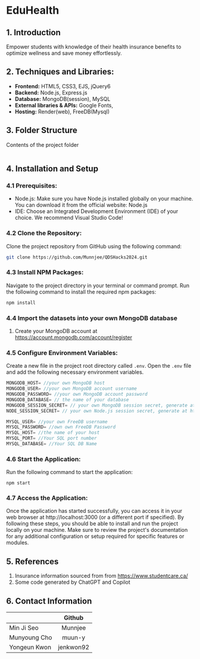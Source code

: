 # EduHealth

## 1. Introduction

Empower students with knowledge of their health insurance benefits to optimize wellness and save money effortlessly.

## 2. Techniques and Libraries:

- **Frontend:** HTML5, CSS3, EJS, jQuery6
- **Backend:** Node.js, Express.js
- **Database:** MongoDB(session), MySQL
- **External libraries & APIs:** Google Fonts,
- **Hosting:** Render(web), FreeDB(Mysql)

## 3. Folder Structure

Contents of the project folder

```bash

```

## 4. Installation and Setup

### 4.1 Prerequisites:

- Node.js: Make sure you have Node.js installed globally on your machine. You can download it from the official website: Node.js
- IDE: Choose an Integrated Development Environment (IDE) of your choice. We recommend Visual Studio Code!

### 4.2 Clone the Repository:

Clone the project repository from GitHub using the following command:

```bash
git clone https://github.com/Munnjee/QDSHacks2024.git
```

### 4.3 Install NPM Packages:

Navigate to the project directory in your terminal or command prompt.
Run the following command to install the required npm packages:

```bash
npm install
```

### 4.4 Import the datasets into your own MongoDB database

1. Create your MongoDB account at https://account.mongodb.com/account/register

### 4.5 Configure Environment Variables:

Create a new file in the project root directory called `.env`.
Open the `.env` file and add the following necessary environment variables.

```js
MONGODB_HOST= //your own MongoDB host
MONGODB_USER= //your own MongoDB account username
MONGODB_PASSWORD= //your own MongoDB account password
MONGODB_DATABASE= // the name of your database
MONGODB_SESSION_SECRET= // your own MongoDB session secret, generate at https://guidgenerator.com/
NODE_SESSION_SECRET= // your own Node.js session secret, generate at https://guidgenerator.com/

MYSQL_USER= //your own FreeDB username
MYSQL_PASSWORD= //own own FreeDB Password
MYSQL_HOST= //the name of your host
MYSQL_PORT= //Your SQL port number
MYSQL_DATABASE= //Your SQL DB Name
```

### 4.6 Start the Application:

Run the following command to start the application:

```
npm start
```

### 4.7 Access the Application:

Once the application has started successfully, you can access it in your web browser at http://localhost:3000 (or a different port if specified).
By following these steps, you should be able to install and run the project locally on your machine. Make sure to review the project's documentation for any additional configuration or setup required for specific features or modules.

## 5. References

1. Insurance information sourced from from https://www.studentcare.ca/
2. Some code generated by ChatGPT and Copilot

## 6. Contact Information

|              |  Github   |
| :----------- | :-------: |
| Min Ji Seo   |  Munnjee  |
| Munyoung Cho |  muun-y   |
| Yongeun Kwon | jenkwon92 |
